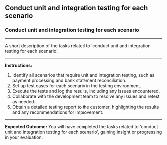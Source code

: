 ## Conduct unit and integration testing for each scenario

### Conduct unit and integration testing for each scenario

---
A short description of the tasks related to 'conduct unit and integration testing for each scenario'.


---
**Instructions:**

1. Identify all scenarios that require unit and integration testing, such as payment processing and bank statement reconciliation.
2. Set up test cases for each scenario in the testing environment.
3. Execute the tests and log the results, including any issues encountered.
4. Collaborate with the development team to resolve any issues and retest as needed.
5. Obtain a detailed testing report to the customer, highlighting the results and any recommendations for improvement.

---
**Expected Outcome:**
You will have completed the tasks related to 'conduct unit and integration testing for each scenario', gaining insight or progressing in your evaluation.
